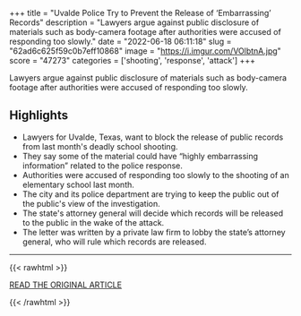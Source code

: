 +++
title = "Uvalde Police Try to Prevent the Release of ‘Embarrassing’ Records"
description = "Lawyers argue against public disclosure of materials such as body-camera footage after authorities were accused of responding too slowly."
date = "2022-06-18 06:11:18"
slug = "62ad6c625f59c0b7eff10868"
image = "https://i.imgur.com/VOlbtnA.jpg"
score = "47273"
categories = ['shooting', 'response', 'attack']
+++

Lawyers argue against public disclosure of materials such as body-camera footage after authorities were accused of responding too slowly.

## Highlights

- Lawyers for Uvalde, Texas, want to block the release of public records from last month's deadly school shooting.
- They say some of the material could have “highly embarrassing information” related to the police response.
- Authorities were accused of responding too slowly to the shooting of an elementary school last month.
- The city and its police department are trying to keep the public out of the public's view of the investigation.
- The state's attorney general will decide which records will be released to the public in the wake of the attack.
- The letter was written by a private law firm to lobby the state’s attorney general, who will rule which records are released.

---

{{< rawhtml >}}
  <p class="article-category">
    <a target="_blank" href="https://nymag.com/intelligencer/2022/06/uvalde-police-try-to-prevent-release-of-embarrassing-info.html">READ THE ORIGINAL ARTICLE</a>
  </p>
{{< /rawhtml >}}
